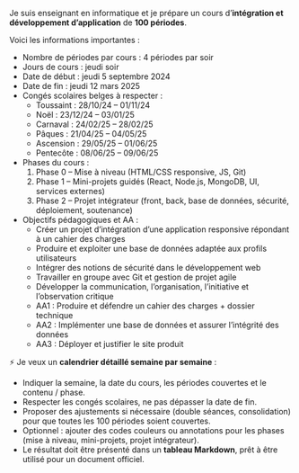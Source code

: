 Je suis enseignant en informatique et je prépare un cours d’**intégration et développement d’application** de **100 périodes**.  

Voici les informations importantes :  
- Nombre de périodes par cours : 4 périodes par soir  
- Jours de cours : jeudi soir  
- Date de début : jeudi 5 septembre 2024  
- Date de fin : jeudi 12 mars 2025  
- Congés scolaires belges à respecter :  
  - Toussaint : 28/10/24 – 01/11/24  
  - Noël : 23/12/24 – 03/01/25  
  - Carnaval : 24/02/25 – 28/02/25  
  - Pâques : 21/04/25 – 04/05/25  
  - Ascension : 29/05/25 – 01/06/25  
  - Pentecôte : 08/06/25 – 09/06/25  
- Phases du cours :  
  1. Phase 0 – Mise à niveau (HTML/CSS responsive, JS, Git)  
  2. Phase 1 – Mini-projets guidés (React, Node.js, MongoDB, UI, services externes)  
  3. Phase 2 – Projet intégrateur (front, back, base de données, sécurité, déploiement, soutenance)  
- Objectifs pédagogiques et AA :  
  - Créer un projet d’intégration d’une application responsive répondant à un cahier des charges  
  - Produire et exploiter une base de données adaptée aux profils utilisateurs  
  - Intégrer des notions de sécurité dans le développement web  
  - Travailler en groupe avec Git et gestion de projet agile  
  - Développer la communication, l’organisation, l’initiative et l’observation critique  
  - AA1 : Produire et défendre un cahier des charges + dossier technique  
  - AA2 : Implémenter une base de données et assurer l’intégrité des données  
  - AA3 : Déployer et justifier le site produit  

⚡ Je veux un **calendrier détaillé semaine par semaine** :  
- Indiquer la semaine, la date du cours, les périodes couvertes et le contenu / phase.  
- Respecter les congés scolaires, ne pas dépasser la date de fin.  
- Proposer des ajustements si nécessaire (double séances, consolidation) pour que toutes les 100 périodes soient couvertes.  
- Optionnel : ajouter des codes couleurs ou annotations pour les phases (mise à niveau, mini-projets, projet intégrateur).  
- Le résultat doit être présenté dans un **tableau Markdown**, prêt à être utilisé pour un document officiel.